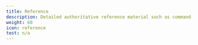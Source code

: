 ```yaml
---
title: Reference
description: Detailed authoritative reference material such as command-line options, configuration options, and API calling parameters.
weight: 60
icon: reference
test: n/a
---
```

